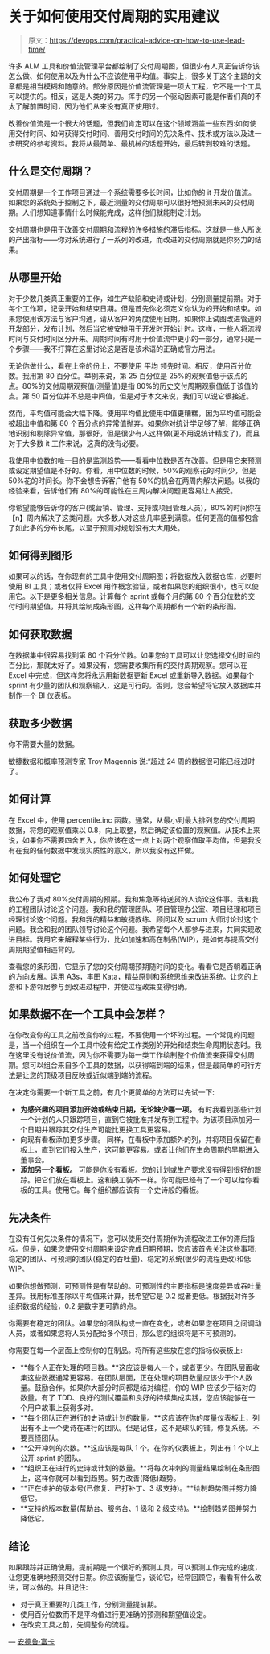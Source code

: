 # 关于如何使用交付周期的实用建议

> 原文：<https://devops.com/practical-advice-on-how-to-use-lead-time/>

许多 ALM 工具和价值流管理平台都绘制了交付周期图，但很少有人真正告诉你该怎么做、如何使用以及为什么不应该使用平均值。事实上，很多关于这个主题的文章都是相当模糊和随意的。部分原因是价值流管理是一项大工程，它不是一个工具可以提供的。相反，这是人类的努力。挥手的另一个驱动因素可能是作者们真的不太了解前置时间，因为他们从来没有真正使用过。

改善价值流是一个很大的话题，但我们肯定可以在这个领域涵盖一些东西:如何使用交付时间、如何获得交付时间、善用交付时间的先决条件、技术或方法以及进一步研究的参考资料。我将从最简单、最机械的话题开始，最后转到较难的话题。

## 什么是交付周期？

交付周期是一个工作项目通过一个系统需要多长时间，比如你的 it 开发价值流。如果您的系统处于控制之下，最近测量的交付周期可以很好地预测未来的交付周期。人们想知道事情什么时候能完成，这样他们就能制定计划。

交付周期也是用于改善交付周期和流程的许多措施的滞后指标。这就是一些人所说的产出指标——你对系统进行了一系列的改进，而改进的交付周期就是你努力的结果。

## **从哪里开始**

对于少数几类真正重要的工作，如生产缺陷和史诗或计划，分别测量提前期。对于每个工作项，记录开始和结束日期。但是首先你必须定义你认为的开始和结束。如果您使用该方法与客户沟通，请从客户的角度使用日期。如果你正试图改进管道的开发部分，发布计划，然后当它被安排用于开发时开始计时。这样，一些人将流程时间与交付时间区分开来。周期时间有时用于价值流中更小的一部分，通常只是一个步骤——我不打算在这里讨论这是否是该术语的正确或官方用法。

无论你做什么，看在上帝的份上，不要使用 平均 领先时间。相反，使用百分位数。我用第 80 百分位。举例来说，第 25 百分位是 25%的观察值低于该点的点。80%的交付周期观察值(测量值)是指 80%的历史交付周期观察值低于该值的点。第 50 百分位并不总是中间值，但是对于本文来说，我们可以说它很接近。

然而，平均值可能会大幅下降。使用平均值比使用中值更糟糕，因为平均值可能会被超出中值和第 80 个百分点的异常值抛弃。如果你对统计学足够了解，能够正确地识别和剔除异常值，那很好，但是很少有人这样做(更不用说统计精度了)，而且对于大多数 it 工作来说，这真的没有必要。

我使用中位数的唯一目的是监测趋势——看看中位数是否在改善。但是用它来预测或设定期望值是不好的。你看，用中位数的时候，50%的观察花的时间少，但是 50%花的时间长。你不会想告诉客户他有 50%的机会在两周内解决问题。以我的经验来看，告诉他们有 80%的可能性在三周内解决问题更容易让人接受。

你希望能够告诉你的客户(或营销、管理、支持或项目管理人员)，80%的时间你在【n】周内解决了这类问题。大多数人对这些几率感到满意。任何更高的值都包含了如此多的分布长尾，以至于预测对规划没有太大用处。

## **如何得到图形**

如果可以的话，在你现有的工具中使用交付周期图；将数据放入数据仓库，必要时使用 BI 工具；或者仅将 Excel 用作概念验证，或者如果您的组织很小，也可以使用它。以下是更多相关信息。计算每个 sprint 或每个月的第 80 个百分位数的交付时间期望值，并将其绘制成条形图，这样每个周期都有一个新的条形图。

## **如何获取数据**

在数据集中很容易找到第 80 个百分位数。如果您的工具可以让您选择交付时间的百分比，那就太好了。如果没有，您需要收集所有的交付周期观察。您可以在 Excel 中完成，但这样您将永远用新数据更新 Excel 或重新导入数据。如果每个 sprint 有少量的团队和观察输入，这是可行的。否则，您会希望将它放入数据库并制作一个 BI 仪表板。

## **获取多少数据**

你不需要大量的数据。

敏捷数据和概率预测专家 Troy Magennis 说:“超过 24 周的数据很可能已经过时了。

## **如何计算**

在 Excel 中，使用 percentile.inc 函数。通常，从最小到最大排列您的交付周期数据，将您的观察值乘以 0.8，向上取整，然后确定该位置的观察值。从技术上来说，如果你不需要四舍五入，你应该在这一点上对两个观察值取平均值，但是我没有在我的任何数据中发现实质性的意义，所以我没有这样做。

## **如何处理它**

我公布了我对 80%交付周期的预期。我和焦急等待送货的人谈论这件事。我和我的工程团队讨论这个问题。我和我的管理团队、项目管理办公室、项目经理和项目经理讨论这个问题。我和我的精益和敏捷教练、顾问以及 scrum 大师讨论过这个问题。我会和我的团队领导讨论这个问题。我希望每个人都参与进来，共同实现改进目标。我用它来解释某些行为，比如加速和高在制品(WIP)，是如何与提高交付周期期望值相违背的。

查看您的条形图，它显示了您的交付周期预期随时间的变化。看看它是否朝着正确的方向发展。运用 A3s，丰田 Kata，精益原则和系统思维来改进系统。让您的上游和下游邻居参与到改进过程中，并使过程政策变得明确。

## 如果数据不在一个工具中会怎样？

在你改变你的工具之前改变你的过程，不要使用一个坏的过程。一个常见的问题是，当一个组织在一个工具中没有给定工作类别的开始和结束生命周期状态时。我在这里没有说价值流，因为你不需要为每一类工作绘制整个价值流来获得交付周期。您可以组合来自多个工具的数据，以获得端到端的结果，但是最简单的可行方法是让您的顶级项目反映或近似端到端的流程。

在决定你需要一个新工具之前，有几个更简单的方法可以先试一下:

*   **为感兴趣的项目添加开始或结束日期，无论缺少哪一项。** 有时我看到那些计划一个计划的人只跟踪项目，直到它被批准并发布到工程中。为该项目添加另一个日期并跟踪其交付生产可能比更换工具更容易。
*   向现有看板添加更多步骤。 同样，在看板中添加额外的列，并将项目保留在看板上，直到它们投入生产，这可能更容易。或者让他们在生命周期的早期进入董事会。
*   **添加另一个看板。** 可能是你没有看板。您的计划或生产要求没有得到很好的跟踪。把它们放在看板上。这和换工装不一样。你可能已经有了一个可以给你看板的工具。使用它。每个组织都应该有一个史诗般的看板。

## **先决条件**

在没有任何先决条件的情况下，您可以使用交付周期作为流程改进工作的滞后指标。但是，如果您使用交付周期来设定完成日期预期，您应该首先关注这些事项:稳定的团队、可预测的团队(稳定的吞吐量)、稳定的系统(很少的流程更改)和低 WIP。

如果你想做预测，可预测性是有帮助的。可预测性的主要指标是速度差异或吞吐量差异。我用标准差除以平均值来计算，我希望它是 0.2 或者更低。根据我对许多组织数据的经验，0.2 是数字更可靠的点。

你需要有稳定的团队。如果您的团队构成一直在变化，或者如果您在项目之间调动人员，或者如果您将人员分配给多个项目，那么您的组织将是不可预测的。

你需要在每一个层面上控制你的在制品。将所有这些放在您的指标仪表板上:

*   **每个人正在处理的项目数。**这应该是每人一个，或者更少。在团队层面收集这些数据通常更容易。在团队层面，正在处理的项目数量应该少于个人数量。鼓励合作。如果你大部分时间都是结对编程，你的 WIP 应该少于结对的数量。有了 TDD、良好的测试覆盖和良好的持续集成实践，您应该能够在一个用户故事上获得多对。
*   **每个团队正在进行的史诗或计划的数量。**这应该在你的度量仪表板上，列出有不止一个史诗在进行的团队。但是记住，这不是球队的错。修复系统。不要责怪团队。
*   **公开冲刺的次数。**这应该是每队 1 个。在你的仪表板上，列出有 1 个以上公开 sprint 的团队。
*   **组织正在进行的史诗或计划的数量。**将每次冲刺的测量结果绘制在条形图上，这样你就可以看到趋势。努力改善(降低)趋势。
*   **正在维护的版本号(已修复、已打补丁、3 级支持)。**绘制趋势图并努力降低它。
*   **支持的版本数量(帮助台、服务台、1 级和 2 级支持)。**绘制趋势图并努力降低它。

## **结论**

如果跟踪并正确使用，提前期是一个很好的预测工具，可以预测工作完成的速度，让您更准确地预测交付日期。你应该衡量它，谈论它，经常回顾它，看看有什么改进，可以做的。并且记住:

*   对于真正重要的几类工作，分别测量提前期。
*   使用百分位数而不是平均值进行更准确的预测和期望值设定。
*   在改变工具之前，先调整你的流程。

— [安德鲁·富卡](https://devops.com/author/andrew-fuqua/)